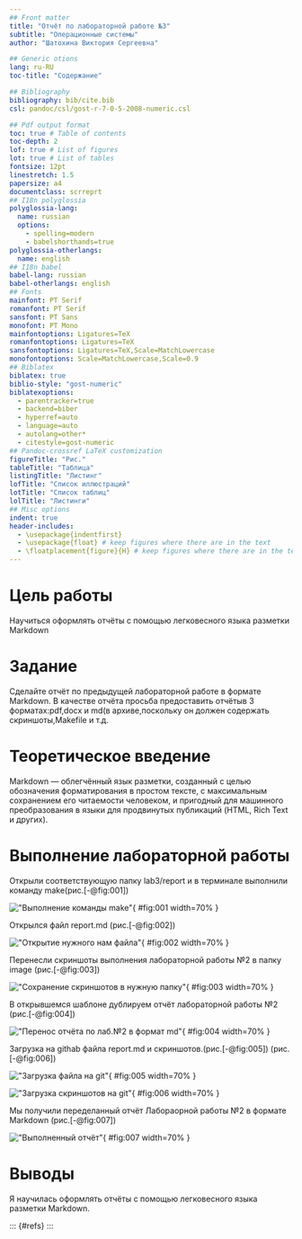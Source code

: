 ```yaml
---
## Front matter
title: "Отчёт по лабораторной работе №3"
subtitle: "Операционные системы"
author: "Шатохина Виктория Сергеевна"

## Generic otions
lang: ru-RU
toc-title: "Содержание"

## Bibliography
bibliography: bib/cite.bib
csl: pandoc/csl/gost-r-7-0-5-2008-numeric.csl

## Pdf output format
toc: true # Table of contents
toc-depth: 2
lof: true # List of figures
lot: true # List of tables
fontsize: 12pt
linestretch: 1.5
papersize: a4
documentclass: scrreprt
## I18n polyglossia
polyglossia-lang:
  name: russian
  options:
	- spelling=modern
	- babelshorthands=true
polyglossia-otherlangs:
  name: english
## I18n babel
babel-lang: russian
babel-otherlangs: english
## Fonts
mainfont: PT Serif
romanfont: PT Serif
sansfont: PT Sans
monofont: PT Mono
mainfontoptions: Ligatures=TeX
romanfontoptions: Ligatures=TeX
sansfontoptions: Ligatures=TeX,Scale=MatchLowercase
monofontoptions: Scale=MatchLowercase,Scale=0.9
## Biblatex
biblatex: true
biblio-style: "gost-numeric"
biblatexoptions:
  - parentracker=true
  - backend=biber
  - hyperref=auto
  - language=auto
  - autolang=other*
  - citestyle=gost-numeric
## Pandoc-crossref LaTeX customization
figureTitle: "Рис."
tableTitle: "Таблица"
listingTitle: "Листинг"
lofTitle: "Список иллюстраций"
lotTitle: "Список таблиц"
lolTitle: "Листинги"
## Misc options
indent: true
header-includes:
  - \usepackage{indentfirst}
  - \usepackage{float} # keep figures where there are in the text
  - \floatplacement{figure}{H} # keep figures where there are in the text
---
```


# Цель работы
Научиться оформлять отчёты с помощью легковесного языка разметки Markdown


# Задание
Сделайте отчёт по предыдущей лабораторной работе в формате Markdown. В качестве отчёта просьба предоставить отчётыв 3 форматах:pdf,docx и md(в архиве,поскольку он должен содержать скриншоты,Makefile и т.д.

# Теоретическое введение
Markdown — облегчённый язык разметки, созданный с целью обозначения форматирования в простом тексте, с максимальным сохранением его читаемости человеком, и пригодный для машинного преобразования в языки для продвинутых публикаций (HTML, Rich Text и других). 

# Выполнение лабораторной работы
Открыли соответствующую папку lab3/report и в терминале выполнили команду make(рис.[-@fig:001])

!["Выполнение команды make"](image/1.jpg){ #fig:001 width=70% }

Открылся файл report.md (рис.[-@fig:002])

!["Открытие нужного нам файла"](image/2.jpg){ #fig:002 width=70% }

Перенесли скриншоты выполнения лабораторной работы №2 в папку image (рис.[-@fig:003])

!["Сохранение скриншотов в нужную папку"](image/3.jpg){ #fig:003 width=70% }

В открывшемся шаблоне дублируем отчёт лабораторной работы №2 (рис.[-@fig:004])

!["Перенос отчёта по лаб.№2 в формат md"](image/4.jpg){ #fig:004 width=70% }

Загрузка на githab файла report.md и скриншотов.(рис.[-@fig:005]) (рис.[-@fig:006])

!["Загрузка файла на git"](image/5.jpg){ #fig:005 width=70% }

!["Загрузка скриншотов на git"](image/6.jpg){ #fig:006 width=70% }

Мы получили переделанный отчёт Лабораорной работы №2 в формате Markdown (рис.[-@fig:007])

!["Выполненный отчёт"](image/7.jpg){ #fig:007 width=70% }


# Выводы
Я научилась оформлять отчёты с помощью легковесного языка разметки Markdown.



::: {#refs}
:::
